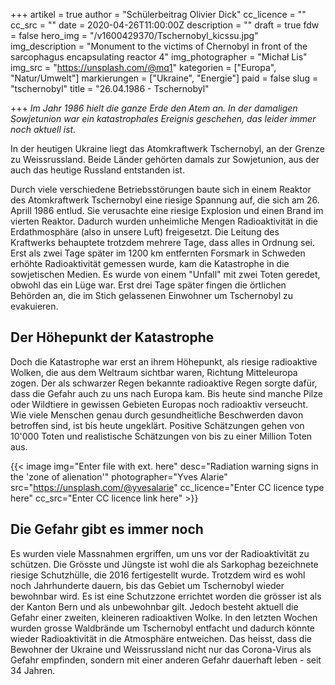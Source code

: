 +++
artikel = true
author = "Schülerbeitrag Olivier Dick"
cc_licence = ""
cc_src = ""
date = 2020-04-26T11:00:00Z
description = ""
draft = true
fdw = false
hero_img = "/v1600429370/Tschernobyl_kicssu.jpg"
img_description = "Monument to the victims of Chernobyl in front of the sarcophagus encapsulating reactor 4"
img_photographer = "Michał Lis"
img_src = "https://unsplash.com/@mq1"
kategorien = ["Europa", "Natur/Umwelt"]
markierungen = ["Ukraine", "Energie"]
paid = false
slug = "tschernobyl"
title = "26.04.1986 - Tschernobyl"

+++
_Im Jahr 1986 hielt die ganze Erde den Atem an. In der damaligen Sowjetunion war ein katastrophales Ereignis geschehen, das leider immer noch aktuell ist._

In der heutigen Ukraine liegt das Atomkraftwerk Tschernobyl, an der Grenze zu Weissrussland. Beide Länder gehörten damals zur Sowjetunion, aus der auch das heutige Russland entstanden ist.

Durch viele verschiedene Betriebsstörungen baute sich in einem Reaktor des Atomkraftwerk Tschernobyl eine riesige Spannung auf, die sich am 26. Aprill 1986 entlud. Sie verusachte eine riesige Explosion und einen Brand im vierten Reaktor. Dadurch wurden unheimliche Mengen Radioaktivität in die Erdathmosphäre (also in unsere Luft) freigesetzt. Die Leitung des Kraftwerks behauptete trotzdem mehrere Tage, dass alles in Ordnung sei. Erst als zwei Tage später im 1200 km entfernten Forsmark in Schweden erhöhte Radioaktivität gemessen wurde, kam die Katastrophe in die sowjetischen Medien. Es wurde von einem "Unfall" mit zwei Toten geredet, obwohl das ein Lüge war. Erst drei Tage später fingen die örtlichen Behörden an, die im Stich gelassenen Einwohner um Tschernobyl zu evakuieren.

## Der Höhepunkt der Katastrophe

Doch die Katastrophe war erst an ihrem Höhepunkt, als riesige radioaktive Wolken, die aus dem Weltraum sichtbar waren, Richtung Mitteleuropa zogen. Der als schwarzer Regen bekannte radioaktive Regen sorgte dafür, dass die Gefahr auch zu uns nach Europa kam. Bis heute sind manche Pilze oder Wildtiere in gewissen Gebieten Europas noch radioaktiv verseucht. Wie viele Menschen genau durch gesundheitliche Beschwerden davon betroffen sind, ist bis heute ungeklärt. Positive Schätzungen gehen von 10'000 Toten und realistische Schätzungen von bis zu einer Million Toten aus.

{{< image img="Enter file with ext. here" desc="Radiation warning signs in the 'zone of alienation'" photographer="Yves Alarie" src="https://unsplash.com/@yvesalarie" cc_licence="Enter CC licence type here" cc_src="Enter CC licence link here" >}}

## Die Gefahr gibt es immer noch

Es wurden viele Massnahmen ergriffen, um uns vor der Radioaktivität zu schützen. Die Grösste und Jüngste ist wohl die als Sarkophag bezeichnete riesige Schutzhülle, die 2016 fertigestellt wurde. Trotzdem wird es wohl noch Jahrhunderte dauern, bis das Gebiet um Tschernobyl wieder bewohnbar wird. Es ist eine Schutzzone errichtet worden die grösser ist als der Kanton Bern und als unbewohnbar gilt. Jedoch besteht aktuell die Gefahr einer zweiten, kleineren radioaktiven Wolke. In den letzten Wochen wurden grosse Waldbrände um Tschernobyl entfacht und dadurch könnte wieder Radioaktivität in die Atmosphäre entweichen. Das heisst, dass die Bewohner der Ukraine und Weissrussland nicht nur das Corona-Virus als Gefahr empfinden, sondern mit einer anderen Gefahr dauerhaft leben - seit 34 Jahren.